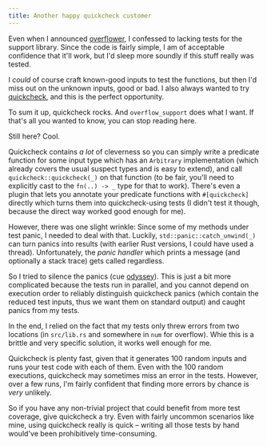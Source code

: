 ```yaml
---
title: Another happy quickcheck customer
---
```


Even when I announced [overflower](https://github.com/llogiq/overflower), I 
confessed to lacking tests for the support library. Since the code is fairly 
simple, I am of acceptable confidence that it'll work, but I'd sleep more 
soundly if this stuff really was tested.

I *could* of course craft known-good inputs to test the functions, but then I'd 
miss out on the unknown inputs, good or bad. I also always wanted to try 
[quickcheck](https://github.com/BurntSushi/quickcheck), and this is the perfect 
opportunity.

To sum it up, quickcheck rocks. And `overflow_support` does what I want. If 
that's all you wanted to know, you can stop reading here.

Still here? Cool.

Quickcheck contains *a lot* of cleverness so you can simply write a predicate 
function for some input type which has an `Arbitrary` implementation (which 
already covers the usual suspect types and is easy to extend), and call 
`quickcheck::quickcheck(_)` on that function (to be fair, you'll need to 
explicitly cast to the `fn(..) -> _` type for that to work). There's even a 
plugin that lets you annotate your predicate functions with `#[quickcheck]` 
directly which turns them into quickcheck-using tests (I didn't test it though, 
because the direct way worked good enough for me).

However, there was one slight wrinkle: Since some of my methods under test 
panic, I needed to deal with that. Luckily, `std::panic::catch_unwind(_)` can 
turn panics into results (with earlier Rust versions, I could have used a 
thread). Unfortunately, the *panic handler* which prints a message (and 
optionally a stack trace) gets called regardless.

So I tried to silence the panics (cue 
[odyssey](https://stackoverflow.com/questions/38514554/how-can-i-silently-catch-panics-in-quickcheck-tests)). 
This is just a bit more complicated because the tests run in parallel, and you 
cannot depend on execution order to reliably distinguish quickcheck panics 
(which contain the reduced test inputs, thus we want them on standard output) 
and caught panics from my tests.

In the end, I relied on the fact that my tests only threw errors from two 
locations (in `src/lib.rs` and somewhere in `num` for overflow). Whie this is a 
brittle and very specific solution, it works well enough for me.

Quickcheck is plenty fast, given that it generates 100 random inputs and runs 
your test code with each of them. Even with the 100 random executions, 
quickcheck may sometimes miss an error in the tests. However, over a few runs, 
I'm fairly confident that finding more errors by chance is *very* unlikely.

So if you have any non-trivial project that could benefit from more test 
coverage, give quickcheck a try. Even with fairly uncommon scenarios like mine, 
using quickcheck really is quick – writing all those tests by hand would've 
been prohibitively time-consuming.
